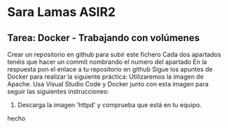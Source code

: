 # Sara Lamas ASIR2

## Tarea: Docker - Trabajando con volúmenes


Crear un repositorio en github para subir este fichero
Cada dos apartados tenéis que hacer un commit nombrando el numero del apartado
En la respuesta pon el enlace a tu repositorio en github
Sigue los apuntes de Docker para realizar la siguiente práctica:
Utilizaremos la imagen de Apache. Usa Visual Studio Code y Docker junto con esta imagen para seguir las siguientes instrucciones:


1. Descarga la imagen 'httpd' y comprueba que está en tu equipo.

hecho
